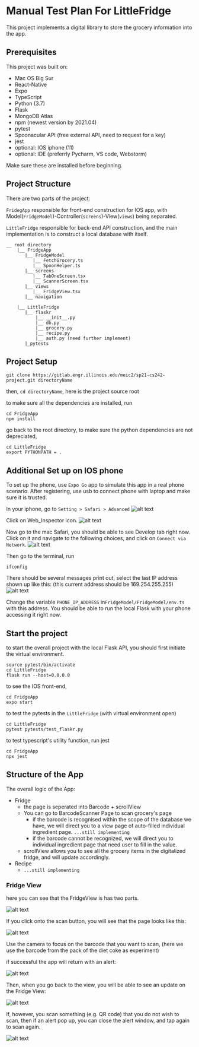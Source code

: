 # Manual Test Plan For LittleFridge

This project implements a digital library to store the grocery information into the app.

## Prerequisites

This project was built on:
- Mac OS Big Sur
- React-Native
- Expo
- TypeScript
- Python (3.7)
- Flask
- MongoDB Atlas
- npm (newest version by 2021.04)
- pytest
- Spoonacular API (free external API, need to request for a key)
- jest
- optional: IOS iphone (11)
- optional: IDE (preferrly Pycharm, VS code, Webstorm)

Make sure these are installed before beginning. 

## Project Structure
There are two parts of the project:

`FridegApp` responsible for front-end construction for IOS app, with Model(`FridgeModel`)-Controller(`screens`)-View(`views`) being separated.

`LittleFridge` responsible for back-end API construction, and the main implementation is to construct a local database with itself. 

    __ root directory
        |__ FridgeApp
           |__ FridgeModel
              |__ FetchGrocery.ts
              |__ SpoonHelper.ts   
           |__ screens
              |__ TabOneScreen.tsx
              |__ ScannerScreen.tsx
           |__ views
              |__ FridgeView.tsx
           |__ navigation       
        
        |__ LittleFridge
           |__ flaskr
               |__ __init__.py
               |__ db.py
               |__ grocery.py   
               |__ recipe.py
               |__ auth.py (need further implement)   
           |_pytests

## Project Setup
	git clone https://gitlab.engr.illinois.edu/meic2/sp21-cs242-project.git directoryName

then, `cd directoryName`, here is the project source root

to make sure all the dependencies are installed, run

	cd FridgeApp
	npm install

go back to the root directory, to make sure the python dependencies are not depreciated,

    cd LittleFridge
    export PYTHONPATH = .
	
## Additional Set up on IOS phone
To set up the phone, use `Expo Go` app to simulate this app in a real phone scenario.
After registering, use usb to connect phone with laptop and make sure it is trusted.

In your iphone, go to `Setting > Safari > Advanced`
![alt text](manualTest_ref/phone_Safari_Setting.png "")

Click on Web_Inspector icon.
![alt text](manualTest_ref/phone_Safari_Develop.png "")

Now go to the mac Safari, you should be able to see Develop tab right now. Click on it and navigate to the following choices, and click on `Connect via Network`.
![alt text](manualTest_ref/mac_develop_connect.png "")

Then go to the terminal, run

    ifconfig

There should be several messages print out, select the last IP address shown up like this:
(this current address should be 169.254.255.255)
![alt text](manualTest_ref/ifconfig.png "")

Change the variable `PHONE_IP_ADDRESS` in`FridgeModel/FridgeModel/env.ts` with this address. 
You should be able to run the local Flask with your phone accessing it right now.

## Start the project

to start the overall project with the local Flask API, you should first initiate the virtual environment.
    
    source pytest/bin/activate
    cd LittleFridge
    flask run --host=0.0.0.0 

to see the IOS front-end, 

    cd FridgeApp
    expo start

to test the pytests in the `LittleFridge` (with virtual environment open)
    
    cd LittleFridge
    pytest pytests/test_flaskr.py

to test typescript's utility function, run jest

    cd FridgeApp
    npx jest
         
## Structure of the App
The overall logic of the App:

- Fridge
    - the page is seperated into Barcode + scrollView
    - You can go to BarcodeScanner Page to scan grocery's page
        - if the barcode is recognised within the scope of the database we have, we will direct you to a view page of 
        auto-filled individual ingredient page. `...still implementing`
        - if the barcode cannot be recognized, we will direct you to individual ingredient page that need user to fill in the value. 
    - scrollView allows you to see all the grocery items in the digitalized fridge, and will update accordingly. 
- Recipe
    - `...still implementing`


### Fridge View
here you can see that the FridgeView is has two parts. 

![alt text](manualTest_ref/FridgeView_before.png "")

If you click onto the scan button, you will see that the page looks like this:

![alt text](manualTest_ref/Scanning.png "")

Use the camera to focus on the barcode that you want to scan, 
(here we use the barcode from the pack of the diet coke as experiment) 

if successful the app will return with an alert:

![alt text](manualTest_ref/Scanned.png "")

Then, when you go back to the view, you will be able to see an update on the Fridge View:

![alt text](manualTest_ref/FridgeView.png "")
 
If, however, you scan something (e.g. QR code) that you do not wish to scan,
then if an alert pop up, you can close the alert window, and tap again to scan again.

![alt text](manualTest_ref/Scann_again.png "")
  
